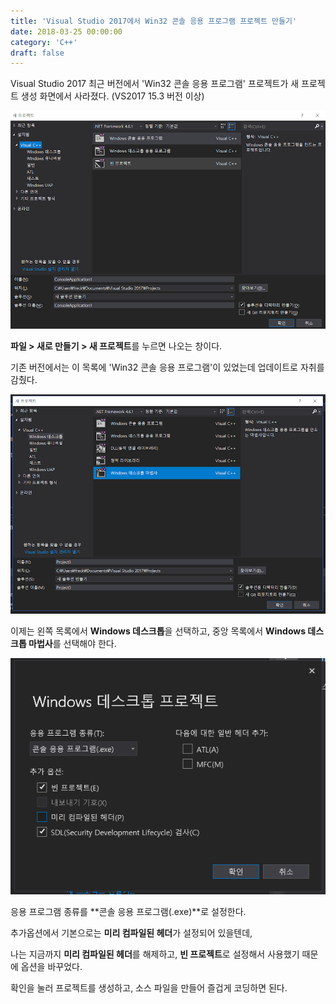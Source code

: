```yaml
---
title: 'Visual Studio 2017에서 Win32 콘솔 응용 프로그램 프로젝트 만들기'
date: 2018-03-25 00:00:00
category: 'C++'
draft: false
---
```

Visual Studio 2017 최근 버전에서 'Win32 콘솔 응용 프로그램' 프로젝트가 새 프로젝트 생성 화면에서 사라졌다. (VS2017 15.3 버전 이상)  

![20180325-1.png](../images/20180325-1.png)  

**파일 > 새로 만들기 > 새 프로젝트**를 누르면 나오는 창이다.

기존 버전에서는 이 목록에 'Win32 콘솔 응용 프로그램'이 있었는데 업데이트로 자취를 감췄다.  

![20180325-2.png](../images/20180325-2.png)  

이제는 왼쪽 목록에서 **Windows 데스크톱**을 선택하고, 중앙 목록에서 **Windows 데스크톱 마법사**를 선택해야 한다.  

![20180325-3.png](../images/20180325-3.png)  

응용 프로그램 종류를 **콘솔 응용 프로그램(.exe)**로 설정한다.

추가옵션에서 기본으로는 **미리 컴파일된 헤더**가 설정되어 있을텐데,

나는 지금까지 **미리 컴파일된 헤더**를 해제하고, **빈 프로젝트**로 설정해서 사용했기 때문에 옵션을 바꾸었다.

확인을 눌러 프로젝트를 생성하고, 소스 파일을 만들어 즐겁게 코딩하면 된다.